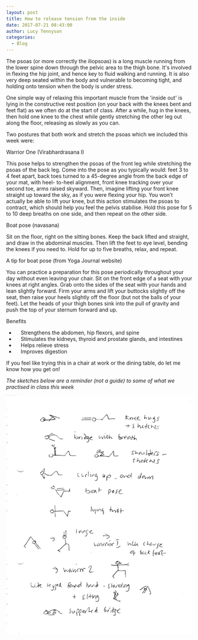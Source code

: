```yaml
---
layout: post
title: How to release tension from the inside
date: 2017-07-21 08:43:00
author: Lucy Tennyson
categories:
  - Blog
---
```



The psoas (or more correctly the iliopsoas) is a long muscle running from the lower spine down through the pelvic area to the thigh bone. It's involved in flexing the hip joint, and hence key to fluid walking and running. It is also very deep seated within the body and vulnerable to becoming tight, and holding onto tension when the body is under stress.

One simple way of relaxing this important muscle from the 'inside out' is lying in the constructive rest position (on your back with the knees bent and feet flat) as we often do at the start of class. After a while, hug in the knees, then hold one knee to the chest while gently stretching the other leg out along the floor, releasing as slowly as you can.

Two postures that both work and stretch the psoas which we included this week were:

Warrior One (Virabhardrasana I)

This pose helps to strengthen the psoas of the front leg while stretching the psoas of the back leg. Come into the pose as you typically would: feet 3 to 4 feet apart, back toes turned to a 45-degree angle from the back edge of your mat, with heel- to-heel alignment, front knee tracking over your second toe, arms raised skyward. Then, imagine lifting your front knee straight up toward the sky, as if you were flexing your hip. You won’t actually be able to lift your knee, but this action stimulates the psoas to contract, which should help you feel the pelvis stabilise. Hold this pose for 5 to 10 deep breaths on one side, and then repeat on the other side.

Boat pose (navasana)

Sit on the floor, right on the sitting bones. Keep the back lifted and straight, and draw in the abdominal muscles. Then lift the feet to eye level, bending the knees if you need to. Hold for up to five breaths, relax, and repeat.

A tip for boat pose (from Yoga Journal website)

You can practice a preparation for this pose periodically throughout your day without even leaving your chair. Sit on the front edge of a seat with your knees at right angles. Grab onto the sides of the seat with your hands and lean slightly forward. Firm your arms and lift your buttocks slightly off the seat, then raise your heels slightly off the floor (but not the balls of your feet). Let the heads of your thigh bones sink into the pull of gravity and push the top of your sternum forward and up.

Benefits

* &nbsp; &nbsp; Strengthens the abdomen, hip flexors, and spine
* &nbsp; &nbsp; Stimulates the kidneys, thyroid and prostate glands, and intestines
* &nbsp; &nbsp; Helps relieve stress
* &nbsp; &nbsp; Improves digestion

If you feel like trying this in a chair at work or the dining table, do let me know how you get on!

*The sketches below are a reminder (not a guide) to some of what we practised in class this week*

![](/uploads/versions/yogablog21july---x----1912-2460x---.jpg)

&nbsp;